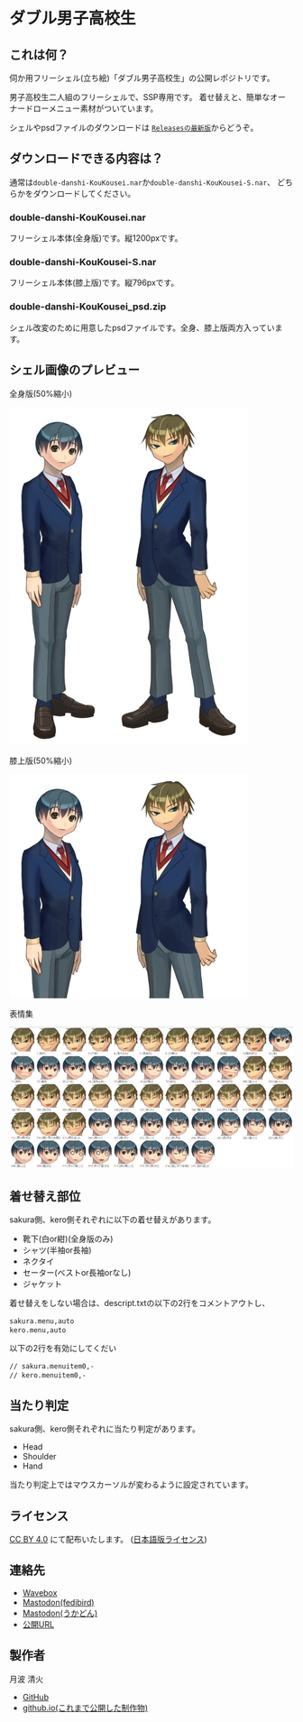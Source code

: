 # ダブル男子高校生

## これは何？

伺か用フリーシェル(立ち絵)「ダブル男子高校生」の公開レポジトリです。

男子高校生二人組のフリーシェルで、SSP専用です。
着せ替えと、簡単なオーナードローメニュー素材がついています。

シェルやpsdファイルのダウンロードは
[`Releasesの最新版`](https://github.com/tukinami/double-danshi-KouKousei/releases/latest)からどうぞ。

## ダウンロードできる内容は？

通常は`double-danshi-KouKousei.nar`か`double-danshi-KouKousei-S.nar`、
どちらかをダウンロードしてください。

### double-danshi-KouKousei.nar

フリーシェル本体(全身版)です。縦1200pxです。

### double-danshi-KouKousei-S.nar

フリーシェル本体(膝上版)です。縦796pxです。

### double-danshi-KouKousei_psd.zip

シェル改変のために用意したpsdファイルです。全身、膝上版両方入っています。

## シェル画像のプレビュー

全身版(50%縮小)

![全身版の画像 男子高校生二人組が立っている](doc/preview_shell.jpg)

膝上版(50%縮小)

![膝上版の画像 男子高校生二人組が立っている](doc/preview_shell-s.jpg)

表情集

![男子高校生二人組の表情集](doc/preview_face.jpg)


## 着せ替え部位

sakura側、kero側それぞれに以下の着せ替えがあります。

- 靴下(白or紺)(全身版のみ)
- シャツ(半袖or長袖)
- ネクタイ
- セーター(ベストor長袖orなし)
- ジャケット

着せ替えをしない場合は、descript.txtの以下の2行をコメントアウトし、

```
sakura.menu,auto
kero.menu,auto
```

以下の2行を有効にしてくだい

```
// sakura.menuitem0,-
// kero.menuitem0,-
```

## 当たり判定

sakura側、kero側それぞれに当たり判定があります。

- Head
- Shoulder
- Hand

当たり判定上ではマウスカーソルが変わるように設定されています。

## ライセンス

[CC BY 4.0](https://creativecommons.org/licenses/by/4.0/) にて配布いたします。
([日本語版ライセンス](https://creativecommons.org/licenses/by/4.0/deed.ja))

## 連絡先

- [Wavebox](https://wavebox.me/wave/ersk1ec23kr3hrqr/)
- [Mastodon(fedibird)](https://fedibird.com/@tukinami_seika)
- [Mastodon(うかどん)](https://ukadon.shillest.net/@tukinami_seika)
- [公開URL](https://github.com/tukinami/double-danshi-KouKousei)

## 製作者

月波 清火

- [GitHub](https://github.com/tukinami)
- [github.io(これまで公開した制作物)](https://tukinami.github.io)

